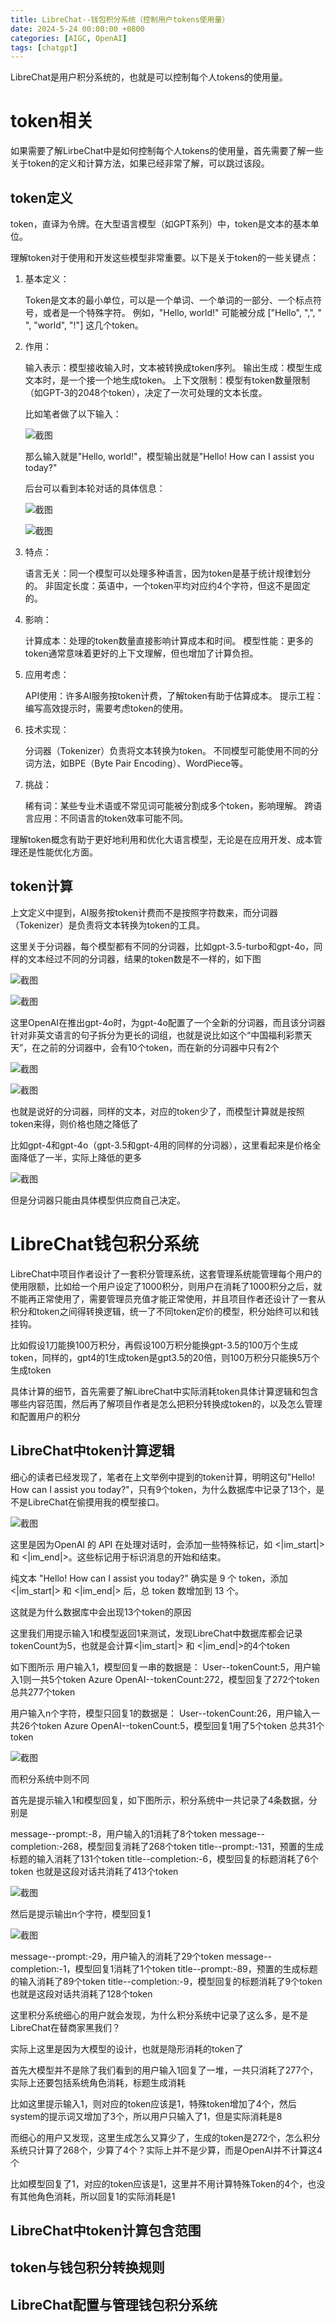 ```yaml
---
title: LibreChat--钱包积分系统（控制用户tokens使用量）
date: 2024-5-24 00:00:00 +0800
categories: [AIGC, OpenAI]
tags: [chatgpt]
---
```


LibreChat是用户积分系统的，也就是可以控制每个人tokens的使用量。


# token相关

如果需要了解LirbeChat中是如何控制每个人tokens的使用量，首先需要了解一些关于token的定义和计算方法，如果已经非常了解，可以跳过该段。

## token定义

token，直译为令牌。在大型语言模型（如GPT系列）中，token是文本的基本单位。

理解token对于使用和开发这些模型非常重要。以下是关于token的一些关键点：

1. 基本定义：

    Token是文本的最小单位，可以是一个单词、一个单词的一部分、一个标点符号，或者是一个特殊字符。
    例如，"Hello, world!" 可能被分成 ["Hello", ",", " ", "world", "!"] 这几个token。

2. 作用：

    输入表示：模型接收输入时，文本被转换成token序列。
    输出生成：模型生成文本时，是一个接一个地生成token。
    上下文限制：模型有token数量限制（如GPT-3的2048个token），决定了一次可处理的文本长度。

    比如笔者做了以下输入：

    ![截图](/assets/image/2024/6/20240623204308.png)

    那么输入就是"Hello, world!"，模型输出就是"Hello! How can I assist you today?"

    后台可以看到本轮对话的具体信息：

    ![截图](/assets/image/2024/6/20240624011604.png)

    ![截图](/assets/image/2024/6/20240624011628.png)

3. 特点：

    语言无关：同一个模型可以处理多种语言，因为token是基于统计规律划分的。
    非固定长度：英语中，一个token平均对应约4个字符，但这不是固定的。

4. 影响：

    计算成本：处理的token数量直接影响计算成本和时间。
    模型性能：更多的token通常意味着更好的上下文理解，但也增加了计算负担。


5. 应用考虑：

    API使用：许多AI服务按token计费，了解token有助于估算成本。
    提示工程：编写高效提示时，需要考虑token的使用。

6. 技术实现：

    分词器（Tokenizer）负责将文本转换为token。
    不同模型可能使用不同的分词方法，如BPE（Byte Pair Encoding）、WordPiece等。


7. 挑战：

    稀有词：某些专业术语或不常见词可能被分割成多个token，影响理解。
    跨语言应用：不同语言的token效率可能不同。



理解token概念有助于更好地利用和优化大语言模型，无论是在应用开发、成本管理还是性能优化方面。


## token计算

上文定义中提到，AI服务按token计费而不是按照字符数来，而分词器（Tokenizer）是负责将文本转换为token的工具。

这里关于分词器，每个模型都有不同的分词器，比如gpt-3.5-turbo和gpt-4o，同样的文本经过不同的分词器，结果的token数是不一样的，如下图

![截图](/assets/image/2024/6/20240624013820.png)

![截图](/assets/image/2024/6/20240624014005.png)

这里OpenAI在推出gpt-4o时，为gpt-4o配置了一个全新的分词器，而且该分词器针对非英文语言的句子拆分为更长的词组，也就是说比如这个“中国福利彩票天天”，在之前的分词器中，会有10个token，而在新的分词器中只有2个

![截图](/assets/image/2024/6/20240624014321.png)

![截图](/assets/image/2024/6/20240624014249.png)

也就是说好的分词器，同样的文本，对应的token少了，而模型计算就是按照token来得，则价格也随之降低了

比如gpt-4和gpt-4o（gpt-3.5和gpt-4用的同样的分词器），这里看起来是价格全面降低了一半，实际上降低的更多

![截图](/assets/image/2024/6/20240624014812.png)

但是分词器只能由具体模型供应商自己决定。


# LibreChat钱包积分系统

LibreChat中项目作者设计了一套积分管理系统，这套管理系统能管理每个用户的使用限额，比如给一个用户设定了1000积分，则用户在消耗了1000积分之后，就不能再正常使用了，需要管理员充值才能正常使用，并且项目作者还设计了一套从积分和token之间得转换逻辑，统一了不同token定价的模型，积分始终可以和钱挂钩。

比如假设1刀能换100万积分，再假设100万积分能换gpt-3.5的100万个生成token，同样的，gpt4的1生成token是gpt3.5的20倍，则100万积分只能换5万个生成token

具体计算的细节，首先需要了解LibreChat中实际消耗token具体计算逻辑和包含哪些内容范围，然后再了解项目作者是怎么把积分转换成token的，以及怎么管理和配置用户的积分

## LibreChat中token计算逻辑

细心的读者已经发现了，笔者在上文举例中提到的token计算，明明这句"Hello! How can I assist you today?"，只有9个token，为什么数据库中记录了13个，是不是LibreChat在偷摸用我的模型接口。

![截图](/assets/image/2024/6/20240624011628.png)

这里是因为OpenAI 的 API 在处理对话时，会添加一些特殊标记，如 <|im_start|> 和 <|im_end|>。这些标记用于标识消息的开始和结束。

纯文本 "Hello! How can I assist you today?" 确实是 9 个 token，添加 <|im_start|> 和 <|im_end|> 后，总 token 数增加到 13 个。

这就是为什么数据库中会出现13个token的原因

这里我们用提示输入1和模型返回1来测试，发现LibreChat中数据库都会记录tokenCount为5，也就是会计算<|im_start|> 和 <|im_end|>的4个token

如下图所示
用户输入1，模型回复一串的数据是：
User--tokenCount:5，用户输入1则一共5个token
Azure OpenAI--tokenCount:272，模型回复了272个token
总共277个token

用户输入n个字符，模型只回复1的数据是：
User--tokenCount:26，用户输入一共26个token
Azure OpenAI--tokenCount:5，模型回复1用了5个token
总共31个token

![截图](/assets/image/2024/6/20240624032504.png)

而积分系统中则不同

首先是提示输入1和模型回复，如下图所示，积分系统中一共记录了4条数据，分别是

message--prompt:-8，用户输入的1消耗了8个token
message--completion:-268，模型回复消耗了268个token
title--prompt:-131，预置的生成标题的输入消耗了131个token
title--completion:-6，模型回复的标题消耗了6个token
也就是这段对话共消耗了413个token

![截图](/assets/image/2024/6/20240624033456.png)

然后是提示输出n个字符，模型回复1

![截图](/assets/image/2024/6/20240624033540.png)

message--prompt:-29，用户输入的消耗了29个token
message--completion:-1，模型回复1消耗了1个token
title--prompt:-89，预置的生成标题的输入消耗了89个token
title--completion:-9，模型回复的标题消耗了9个token
也就是这段对话共消耗了128个token

这里积分系统细心的用户就会发现，为什么积分系统中记录了这么多，是不是LibreChat在替商家黑我们？

实际上这里是因为大模型的设计，也就是隐形消耗的token了

首先大模型并不是除了我们看到的用户输入1回复了一堆，一共只消耗了277个，实际上还要包括系统角色消耗，标题生成消耗

比如这里提示输入1，则对应的token应该是1，特殊token增加了4个，然后system的提示词又增加了3个，所以用户只输入了1，但是实际消耗是8

而细心的用户又发现，这里生成怎么又算少了，生成的token是272个，怎么积分系统只计算了268个，少算了4个？实际上并不是少算，而是OpenAI并不计算这4个

比如模型回复了1，对应的token应该是1，这里并不用计算特殊Token的4个，也没有其他角色消耗，所以回复1的实际消耗是1

## LibreChat中token计算包含范围

## token与钱包积分转换规则

## LibreChat配置与管理钱包积分系统


